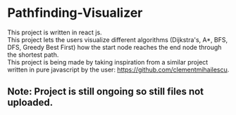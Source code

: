 # Pathfinding-Visualizer  
This project is written in react js.      
This project lets the users visualize different algorithms (Dijkstra's, A*, BFS, DFS, Greedy Best First) how the start node reaches the end node through the shortest path.  
This project is being made by taking inspiration from a similar project written in pure javascript by the user: https://github.com/clementmihailescu.  
## Note: Project is still ongoing so still files not uploaded.
